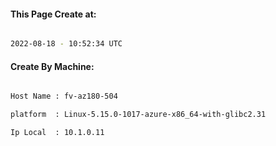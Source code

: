 
   
#### This Page Create at:

```bash

2022-08-18 - 10:52:34 UTC

```

#### Create By Machine:

```bash

Host Name : fv-az180-504

platform  : Linux-5.15.0-1017-azure-x86_64-with-glibc2.31

Ip Local  : 10.1.0.11

```

